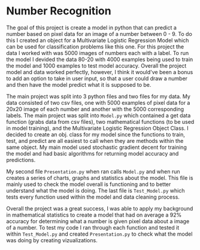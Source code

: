 # **Number Recognition**

The goal of this project is create a model in python that can predict a number based on pixel data for an image of a number between 0 - 9. To do this I created an object for a Multivariate Logistic Regression Model which can be used for classification problems like this one. For this project the data I worked with was 5000 images of numbers each with a label. To run the model I devided the data 80-20 with 4000 examples being used to train the model and 1000 examples to test model accuracy. Overall the project model and data worked perfectly, however, I think it would've been a bonus to add an option to take in user input, so that a user could draw a number and then have the model predict what it is supposed to be. 


The main project was split into 3 python files and two files for my data. My data consisted of two csv files, one with 5000 examples of pixel data for a 20x20 image of each number and another with the 5000 corresponding labels. The main project was split into `Model.py` which contained a get data function (grabs data from csv files), two mathematical functions (to be used in model training), and the Multivariate Logistic Regression Object Class. I decided to create an obj. class for my model since the functions to train, test, and predict are all easiest to call when they are methods within the same object. My main model used stochastic gradient decent for training the model and had basic algorithms for returning model accuracy and predictions.

My second file `Presentation.py` when ran calls `Model.py` and when run creates a series of charts, graphs and statistics about the model. This file is mainly used to check the model overall is functioning and to better understand what the model is doing. The last file is `Test_Model.py` which tests every function used within the model and data cleaning process.

Overall the project was a great success, I was able to apply my background in mathematical statistics to create a model that had on average a 92% accuracy for determining what a number is given pixel data about a image of a number. To test my code I ran through each function and tested it within `Test_Model.py` and created `Presentation.py` to check what the model was doing by creating vizualizations.

